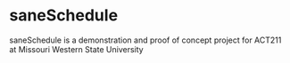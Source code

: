 # saneSchedule
saneSchedule is a demonstration and proof of concept project for ACT211 at Missouri Western State University
